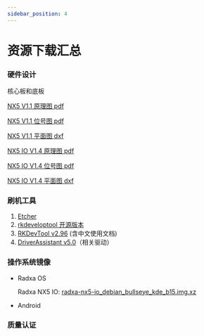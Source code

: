 ```yaml
---
sidebar_position: 4
---
```


# 资源下载汇总

### 硬件设计

核心板和底板

[NX5 V1.1 原理图 pdf](https://dl.radxa.com/nx5/radxa_nx5_v1100_schematic.pdf)

[NX5 V1.1 位号图 pdf](https://dl.radxa.com/nx5/radxa_nx5_v1100_smd.pdf)

[NX5 V1.1 平面图 dxf](https://dl.radxa.com/nx5/nx5-io-board/radxa_nx5_v1100_2d.dxf)

[NX5 IO V1.4 原理图 pdf](https://dl.radxa.com/nx5/nx5-io-board/radxa_nx5_io_board_v1400_schematic.pdf)

[NX5 IO V1.4 位号图 pdf](https://dl.radxa.com/nx5/nx5-io-board/radxa_nx5_io_board_v1400_components_placement_map.pdf)

[NX5 IO V1.4 平面图 dxf](https://dl.radxa.com/nx5/nx5-io-board/radxa_nx5_io_board_v1400_top_2d.dxf)

### 刷机工具

1. [Etcher](https://etcher.balena.io/#download-etcher/)
2. [rkdeveloptool 开源版本](https://opensource.rock-chips.com/wiki_Rkdeveloptool)
3. [RKDevTool v2.96](https://dl.radxa.com/tools/windows/RKDevTool_Release_v2.96_zh.zip) (含中文使用文档)
4. [DriverAssistant v5.0](https://dl.radxa.com/tools/windows/DriverAssitant_v5.0.zip)（相关驱动）

### 操作系统镜像

- Radxa OS

  Radxa NX5 IO: [radxa-nx5-io_debian_bullseye_kde_b15.img.xz](https://github.com/radxa-build/radxa-nx5-io/releases/download/b15/radxa-nx5-io_debian_bullseye_kde_b15.img.xz)

- Android

### 质量认证
